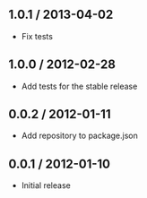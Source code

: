 ## 1.0.1 / 2013-04-02

  - Fix tests



## 1.0.0 / 2012-02-28

  - Add tests for the stable release



## 0.0.2 / 2012-01-11

  - Add repository to package.json



## 0.0.1 / 2012-01-10

  - Initial release
